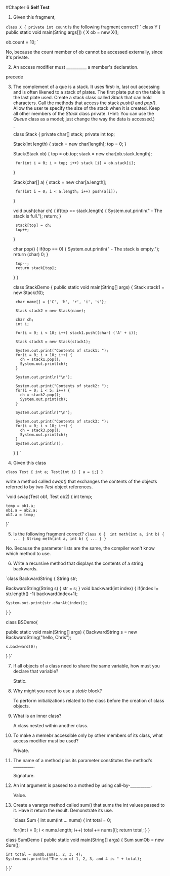#Chapter 6 **Self Test**

1. Given this fragment,

`
class X {
  private int count
` 
is the following fragment correct?
`
class Y {
  public static void main(String args[]) {
  X ob = new X();

  ob.count = 10;
`

No, because the count member of ob cannot be accessed externally, since it's
private.

2. An access modifier must __________ a member's declaration. 

precede

3. The complement of a que is a stack. It uses first-in, last out accessing and
   is often likened to a stack of plates. The first plate put on the table is
   the last plate used. Create a stack class called *Stack* that can hold
   characters. Call the methods that access the stack *push()* and *pop()*.
   Allow the user te specify the size of the stack when it is created. Keep all
   other members of the *Stack* class private. (Hint: You can use the *Queue*
   class as a model; just change the way the data is accessed.)

    `  
    class Stack {
      private char[] stack;
      private int top;

      Stack(int length) {
        stack = new char[length];
        top = 0;
      }

      Stack(Stack ob) {
        top = ob.top;
        stack = new char[ob.stack.length];

        for(int i = 0; i < top; i++) stack [i] = ob.stack[i];
      }

      Stack(char[] a) {
        stack = new char[a.length];

        for(int i = 0; i < a.length; i++) push(a[i]);
      }


      void push(char ch) {
        if(top == stack.length) {
          System.out.println(" - The stack is full.");
          return;
        }

        stack[top] = ch;
        top++;
      }

      char pop() {
        if(top == 0) {
          System.out.println(" - The stack is empty.");
          return (char) 0;
        }

        top--;
        return stack[top];
      }
    }

    class StackDemo {
      public static void main(String[] args) {
        Stack stack1 = new Stack(10);

        char name[] = {'C', 'h', 'r', 'i', 's'};

        Stack stack2 = new Stack(name);

        char ch;
        int i;

        for(i = 0; i < 10; i++) stack1.push((char) ('A' + i));

        Stack stack3 = new Stack(stack1);

        System.out.print("Contents of stack1: ");
        for(i = 0; i < 10; i++) {
          ch = stack1.pop();
          System.out.print(ch);
        }

        System.out.println("\n");

        System.out.print("Contents of stack2: ");
        for(i = 0; i < 5; i++) {
          ch = stack2.pop();
          System.out.print(ch);
        }

        System.out.println("\n");

        System.out.print("Contents of stack3: ");
        for(i = 0; i < 10; i++) {
          ch = stack3.pop();
          System.out.print(ch);
        }
        System.out.println();
      }
    }
    `

4. Given this class 

  `class Test {
    int a;
    Test(int i) { a = i;}
  }`

  write a method called *swap()* that exchanges the contents of the objects
  referred to by two *Test* object references.

  `void swap(Test ob1, Test ob2) {
    int temp;

    temp = ob1.a;
    ob1.a = ab2.a;
    ob2.a = temp;
  }`

5. Is the following fragment correct?
  `class X { 
    int meth(int a, int b) { ... }
    String meth(int a, int b) { ... }
  }`

  No. Because the parameter lists are the same, the compiler won't know which
  method to use.

6. Write a recursive method that displays the contents of a string backwards.

`class BackwardString {
  String str;

  BackwardString(String s) {
    str = s;
  }
  void backward(int index) {
    if(index != str.length() -1) backward(index+1);

    System.out.print(str.charAt(index));
  }
}

class BSDemo{

  public static void main(String[] args) {
    BackwardString s = new BackwardString("hello, Chris");

    s.backward(0);
  }
}`

7. If all objects of a class need to share the same variable, how must you
   declare that variable?

   Static.

8. Why might you need to use a *static* block?

   To perform initializations related to the class before the creation of class
   objects.

9. What is an inner class?
  
   A class nested within another class.
   
10. To make a memebr accessible only by other members of its class, what access
    modifier must be used?

    Private.

11. The name of a method plus its parameter constitutes the method's __________.
    
    Signature.

12. An int argument is passed to a mothed by using call-by-__________.

    Value.

13. Create a varargs method called sum() that sums the int values passed to it.
    Have it return the result. Demonstrate its use.

    `class Sum {
  int sum(int ... nums) {
    int total = 0;

    for(int i = 0; i < nums.length; i++) total += nums[i];
    return total;
  }
}

class SumDemo {
  public static void main(String[] args) {
    Sum sumOb = new Sum();

    int total = sumOb.sum(1, 2, 3, 4);
    System.out.println("The sum of 1, 2, 3, and 4 is " + total);
  }
}`
